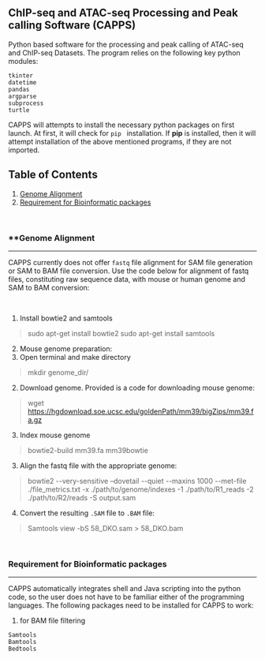 ## **ChIP-seq and ATAC-seq Processing and Peak calling Software (CAPPS)**

Python based software for the processing and peak calling of ATAC-seq and ChIP-seq Datasets. The program relies on the following key python modules:
```
tkinter
datetime
pandas
argparse
subprocess
turtle
```
CAPPS will attempts to install the necessary python packages on first launch. At first, it will check for `pip ` installation. If **pip** is installed, then it will attempt installation of the above mentioned programs, if they are not imported. 

## Table of Contents
1. [Genome Alignment](#genome-alignment)
2. [Requirement for Bioinformatic packages](#requirement-for-bioinformatic-packages)

&nbsp;

### **Genome Alignment
----------------------------

CAPPS currently does not offer `fastq` file alignment for SAM file generation or SAM to BAM file conversion. Use the code below for alignment of fastq files, constituting raw sequence data, with mouse or human genome and SAM to BAM conversion:

&nbsp;
&nbsp;

1. Install bowtie2 and samtools
> sudo apt-get install bowtie2
> sudo apt-get install samtools

2. Mouse genome preparation:
  1. Open terminal and make directory
  
  > mkdir genome_dir/
  
  2. Download genome. Provided is a code for downloading mouse genome:
  
  > wget https://hgdownload.soe.ucsc.edu/goldenPath/mm39/bigZips/mm39.fa.gz
  
  3. Index mouse genome 
  
  > bowtie2-build mm39.fa mm39bowtie

3. Align the fastq file with the appropriate genome:

> bowtie2 --very-sensitive –dovetail --quiet --maxins 1000  --met-file ./file_metrics.txt -x ./path/to/genome/indexes -1 ./path/to/R1_reads -2 ./path/to/R2/reads  -S output.sam

4. Convert the resulting `.SAM` file to `.BAM` file:

>Samtools view -bS 58_DKO.sam > 58_DKO.bam


&nbsp;
&ensp;
&nbsp;
&ensp;

### Requirement for Bioinformatic packages
------------------------------------------
CAPPS automatically integrates shell and Java scripting into the python code, so the user does not have to be familiar either of the programming languages. The following packages need to be installed for CAPPS to work:

1. for BAM file filtering
```
Samtools 
Bamtools 
Bedtools 

```